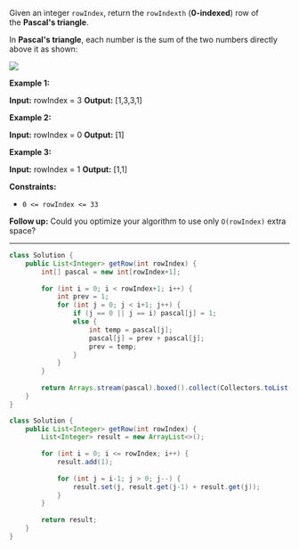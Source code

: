 Given an integer `rowIndex`, return the `rowIndexth` (**0-indexed**) row of the **Pascal's triangle**.

In **Pascal's triangle**, each number is the sum of the two numbers directly above it as shown:

![](https://upload.wikimedia.org/wikipedia/commons/0/0d/PascalTriangleAnimated2.gif)

**Example 1:**

**Input:** rowIndex = 3
**Output:** [1,3,3,1]

**Example 2:**

**Input:** rowIndex = 0
**Output:** [1]

**Example 3:**

**Input:** rowIndex = 1
**Output:** [1,1]

**Constraints:**

- `0 <= rowIndex <= 33`

**Follow up:** Could you optimize your algorithm to use only `O(rowIndex)` extra space?


---

```java
class Solution {
    public List<Integer> getRow(int rowIndex) {
        int[] pascal = new int[rowIndex+1];
        
        for (int i = 0; i < rowIndex+1; i++) {
            int prev = 1;
            for (int j = 0; j < i+1; j++) {
                if (j == 0 || j == i) pascal[j] = 1;
                else {
                    int temp = pascal[j];
                    pascal[j] = prev + pascal[j];
                    prev = temp;
                }
            }
        }
        
        return Arrays.stream(pascal).boxed().collect(Collectors.toList());
    }
}
```

```java
class Solution {
    public List<Integer> getRow(int rowIndex) {
        List<Integer> result = new ArrayList<>();
        
        for (int i = 0; i <= rowIndex; i++) {
            result.add(1);
            
            for (int j = i-1; j > 0; j--) {
                result.set(j, result.get(j-1) + result.get(j));
            }
        }
        
        return result;
    }
}
```